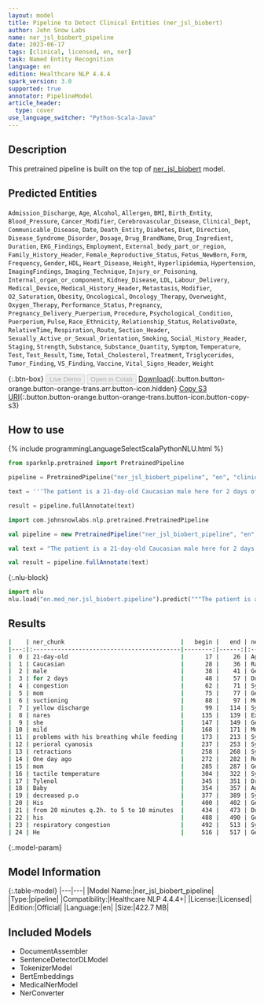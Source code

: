 ```yaml
---
layout: model
title: Pipeline to Detect Clinical Entities (ner_jsl_biobert)
author: John Snow Labs
name: ner_jsl_biobert_pipeline
date: 2023-06-17
tags: [clinical, licensed, en, ner]
task: Named Entity Recognition
language: en
edition: Healthcare NLP 4.4.4
spark_version: 3.0
supported: true
annotator: PipelineModel
article_header:
  type: cover
use_language_switcher: "Python-Scala-Java"
---
```


## Description

This pretrained pipeline is built on the top of [ner_jsl_biobert](https://nlp.johnsnowlabs.com/2021/09/05/ner_jsl_biobert_en.html) model.

## Predicted Entities

`Admission_Discharge`, `Age`, `Alcohol`, `Allergen`, `BMI`, `Birth_Entity`, `Blood_Pressure`, `Cancer_Modifier`, `Cerebrovascular_Disease`, `Clinical_Dept`, `Communicable_Disease`, `Date`, `Death_Entity`, `Diabetes`, `Diet`, `Direction`, `Disease_Syndrome_Disorder`, `Dosage`, `Drug_BrandName`, `Drug_Ingredient`, `Duration`, `EKG_Findings`, `Employment`, `External_body_part_or_region`, `Family_History_Header`, `Female_Reproductive_Status`, `Fetus_NewBorn`, `Form`, `Frequency`, `Gender`, `HDL`, `Heart_Disease`, `Height`, `Hyperlipidemia`, `Hypertension`, `ImagingFindings`, `Imaging_Technique`, `Injury_or_Poisoning`, `Internal_organ_or_component`, `Kidney_Disease`, `LDL`, `Labour_Delivery`, `Medical_Device`, `Medical_History_Header`, `Metastasis`, `Modifier`, `O2_Saturation`, `Obesity`, `Oncological`, `Oncology_Therapy`, `Overweight`, `Oxygen_Therapy`, `Performance_Status`, `Pregnancy`, `Pregnancy_Delivery_Puerperium`, `Procedure`, `Psychological_Condition`, `Puerperium`, `Pulse`, `Race_Ethnicity`, `Relationship_Status`, `RelativeDate`, `RelativeTime`, `Respiration`, `Route`, `Section_Header`, `Sexually_Active_or_Sexual_Orientation`, `Smoking`, `Social_History_Header`, `Staging`, `Strength`, `Substance`, `Substance_Quantity`, `Symptom`, `Temperature`, `Test`, `Test_Result`, `Time`, `Total_Cholesterol`, `Treatment`, `Triglycerides`, `Tumor_Finding`, `VS_Finding`, `Vaccine`, `Vital_Signs_Header`, `Weight`



{:.btn-box}
<button class="button button-orange" disabled>Live Demo</button>
<button class="button button-orange" disabled>Open in Colab</button>
[Download](https://s3.amazonaws.com/auxdata.johnsnowlabs.com/clinical/models/ner_jsl_biobert_pipeline_en_4.4.4_3.0_1686986046458.zip){:.button.button-orange.button-orange-trans.arr.button-icon.hidden}
[Copy S3 URI](s3://auxdata.johnsnowlabs.com/clinical/models/ner_jsl_biobert_pipeline_en_4.4.4_3.0_1686986046458.zip){:.button.button-orange.button-orange-trans.button-icon.button-copy-s3}

## How to use

<div class="tabs-box" markdown="1">
{% include programmingLanguageSelectScalaPythonNLU.html %}

```python
from sparknlp.pretrained import PretrainedPipeline

pipeline = PretrainedPipeline("ner_jsl_biobert_pipeline", "en", "clinical/models")

text = '''The patient is a 21-day-old Caucasian male here for 2 days of congestion - mom has been suctioning yellow discharge from the patient's nares, plus she has noticed some mild problems with his breathing while feeding (but negative for any perioral cyanosis or retractions). One day ago, mom also noticed a tactile temperature and gave the patient Tylenol. Baby also has had some decreased p.o. intake. His normal breast-feeding is down from 20 minutes q.2h. to 5 to 10 minutes secondary to his respiratory congestion. He sleeps well, but has been more tired and has been fussy over the past 2 days. The parents noticed no improvement with albuterol treatments given in the ER. His urine output has also decreased; normally he has 8 to 10 wet and 5 dirty diapers per 24 hours, now he has down to 4 wet diapers per 24 hours. Mom denies any diarrhea. His bowel movements are yellow colored and soft in nature.'''

result = pipeline.fullAnnotate(text)
```
```scala
import com.johnsnowlabs.nlp.pretrained.PretrainedPipeline

val pipeline = new PretrainedPipeline("ner_jsl_biobert_pipeline", "en", "clinical/models")

val text = "The patient is a 21-day-old Caucasian male here for 2 days of congestion - mom has been suctioning yellow discharge from the patient's nares, plus she has noticed some mild problems with his breathing while feeding (but negative for any perioral cyanosis or retractions). One day ago, mom also noticed a tactile temperature and gave the patient Tylenol. Baby also has had some decreased p.o. intake. His normal breast-feeding is down from 20 minutes q.2h. to 5 to 10 minutes secondary to his respiratory congestion. He sleeps well, but has been more tired and has been fussy over the past 2 days. The parents noticed no improvement with albuterol treatments given in the ER. His urine output has also decreased; normally he has 8 to 10 wet and 5 dirty diapers per 24 hours, now he has down to 4 wet diapers per 24 hours. Mom denies any diarrhea. His bowel movements are yellow colored and soft in nature."

val result = pipeline.fullAnnotate(text)
```


{:.nlu-block}
```python
import nlu
nlu.load("en.med_ner.jsl_biobert.pipeline").predict("""The patient is a 21-day-old Caucasian male here for 2 days of congestion - mom has been suctioning yellow discharge from the patient's nares, plus she has noticed some mild problems with his breathing while feeding (but negative for any perioral cyanosis or retractions). One day ago, mom also noticed a tactile temperature and gave the patient Tylenol. Baby also has had some decreased p.o. intake. His normal breast-feeding is down from 20 minutes q.2h. to 5 to 10 minutes secondary to his respiratory congestion. He sleeps well, but has been more tired and has been fussy over the past 2 days. The parents noticed no improvement with albuterol treatments given in the ER. His urine output has also decreased; normally he has 8 to 10 wet and 5 dirty diapers per 24 hours, now he has down to 4 wet diapers per 24 hours. Mom denies any diarrhea. His bowel movements are yellow colored and soft in nature.""")
```

</div>



## Results

```bash
|    | ner_chunk                                 |   begin |   end | ner_label                    |   confidence |
|---:|:------------------------------------------|--------:|------:|:-----------------------------|-------------:|
|  0 | 21-day-old                                |      17 |    26 | Age                          |     1        |
|  1 | Caucasian                                 |      28 |    36 | Race_Ethnicity               |     0.9304   |
|  2 | male                                      |      38 |    41 | Gender                       |     1        |
|  3 | for 2 days                                |      48 |    57 | Duration                     |     0.6477   |
|  4 | congestion                                |      62 |    71 | Symptom                      |     0.7325   |
|  5 | mom                                       |      75 |    77 | Gender                       |     0.9995   |
|  6 | suctioning                                |      88 |    97 | Modifier                     |     0.1445   |
|  7 | yellow discharge                          |      99 |   114 | Symptom                      |     0.43875  |
|  8 | nares                                     |     135 |   139 | External_body_part_or_region |     0.9005   |
|  9 | she                                       |     147 |   149 | Gender                       |     0.9956   |
| 10 | mild                                      |     168 |   171 | Modifier                     |     0.5113   |
| 11 | problems with his breathing while feeding |     173 |   213 | Symptom                      |     0.4362   |
| 12 | perioral cyanosis                         |     237 |   253 | Symptom                      |     0.76325  |
| 13 | retractions                               |     258 |   268 | Symptom                      |     0.9819   |
| 14 | One day ago                               |     272 |   282 | RelativeDate                 |     0.838267 |
| 15 | mom                                       |     285 |   287 | Gender                       |     0.9995   |
| 16 | tactile temperature                       |     304 |   322 | Symptom                      |     0.5194   |
| 17 | Tylenol                                   |     345 |   351 | Drug_BrandName               |     0.9999   |
| 18 | Baby                                      |     354 |   357 | Age                          |     0.9997   |
| 19 | decreased p.o                             |     377 |   389 | Symptom                      |     0.445    |
| 20 | His                                       |     400 |   402 | Gender                       |     0.9996   |
| 21 | from 20 minutes q.2h. to 5 to 10 minutes  |     434 |   473 | Duration                     |     0.24581  |
| 22 | his                                       |     488 |   490 | Gender                       |     0.9573   |
| 23 | respiratory congestion                    |     492 |   513 | Symptom                      |     0.5144   |
| 24 | He                                        |     516 |   517 | Gender                       |     1        |
```

{:.model-param}
## Model Information

{:.table-model}
|---|---|
|Model Name:|ner_jsl_biobert_pipeline|
|Type:|pipeline|
|Compatibility:|Healthcare NLP 4.4.4+|
|License:|Licensed|
|Edition:|Official|
|Language:|en|
|Size:|422.7 MB|

## Included Models

- DocumentAssembler
- SentenceDetectorDLModel
- TokenizerModel
- BertEmbeddings
- MedicalNerModel
- NerConverter